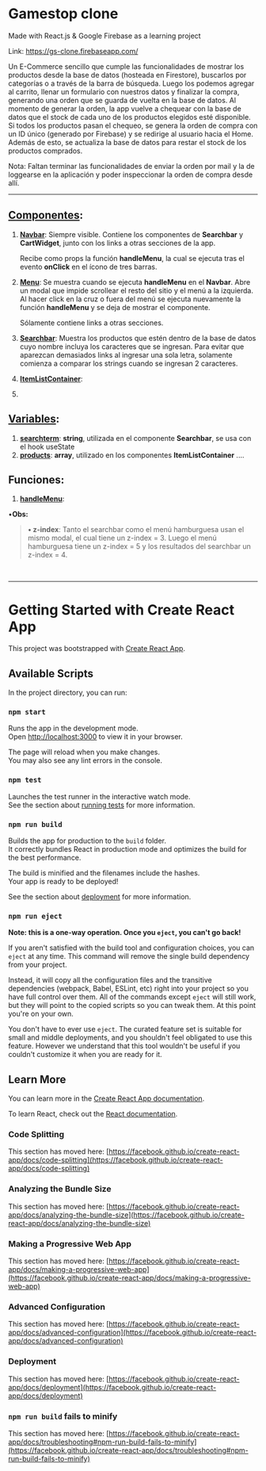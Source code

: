 

# Gamestop clone

Made with React.js & Google Firebase as a learning project

Link: https://gs-clone.firebaseapp.com/

Un E-Commerce sencillo que cumple las funcionalidades de mostrar los productos desde la base de datos (hosteada en Firestore), buscarlos por categorías o a través de la barra de búsqueda. Luego los podemos agregar al carrito, llenar un formulario con nuestros datos y finalizar la compra, generando una orden que se guarda de vuelta en la base de datos. 
Al momento de generar la orden, la app vuelve a chequear con la base de datos que el stock de cada uno de los productos elegidos esté disponible. Si todos los productos pasan el chequeo, se genera la orden de compra con un ID único (generado por Firebase) y se redirige al usuario hacia el Home. Además de esto, se actualiza la base de datos para restar el stock de los productos comprados. 

Nota: Faltan terminar las funcionalidades de enviar la orden por mail y la de loggearse en la aplicación y poder inspeccionar la orden de compra desde allí. 

-----

## <u>Componentes</u>:

1. <u>**Navbar**</u>: Siempre visible. Contiene los componentes de **Searchbar** y **CartWidget**, junto con los links a otras secciones de la app. 

   Recibe como props la función **handleMenu**, la cual se ejecuta tras el evento **onClick** en el ícono de tres barras.

2. <u>**Menu**</u>: Se muestra cuando se ejecuta **handleMenu** en el **Navbar**. Abre un modal que impide scrollear el resto del sitio y el menú a la izquierda. Al hacer click en la cruz o fuera del menú se ejecuta nuevamente la función **handleMenu** y se deja de mostrar el componente. 

   Sólamente contiene links a otras secciones. 

3. **<u>Searchbar</u>**: Muestra los productos que estén dentro de la base de datos cuyo nombre incluya los caracteres que se ingresan. Para evitar que aparezcan demasiados links al ingresar una sola letra, solamente comienza a comparar los strings cuando se ingresan 2 caracteres. 

4. **<u>ItemListContainer</u>**: 

   

5. 



## <u>Variables</u>:

1. **<u>searchterm</u>**: **string**, utilizada en el componente **Searchbar**, se usa con el hook useState 
2. **<u>products</u>**: **array**, utilizado en los componentes **ItemListContainer** .... 



## **Funciones**:

1. **<u>handleMenu</u>**: 



•**Obs:**

> **• z-index**: Tanto el searchbar como el menú hamburguesa usan el mismo modal, el cual tiene un z-index = 3. Luego el menú hamburguesa tiene un z-index = 5 y los resultados del searchbar un z-index = 4.

​	







-----

# Getting Started with Create React App

This project was bootstrapped with [Create React App](https://github.com/facebook/create-react-app).

## Available Scripts

In the project directory, you can run:

### `npm start`

Runs the app in the development mode.\
Open [http://localhost:3000](http://localhost:3000) to view it in your browser.

The page will reload when you make changes.\
You may also see any lint errors in the console.

### `npm test`

Launches the test runner in the interactive watch mode.\
See the section about [running tests](https://facebook.github.io/create-react-app/docs/running-tests) for more information.

### `npm run build`

Builds the app for production to the `build` folder.\
It correctly bundles React in production mode and optimizes the build for the best performance.

The build is minified and the filenames include the hashes.\
Your app is ready to be deployed!

See the section about [deployment](https://facebook.github.io/create-react-app/docs/deployment) for more information.

### `npm run eject`

**Note: this is a one-way operation. Once you `eject`, you can't go back!**

If you aren't satisfied with the build tool and configuration choices, you can `eject` at any time. This command will remove the single build dependency from your project.

Instead, it will copy all the configuration files and the transitive dependencies (webpack, Babel, ESLint, etc) right into your project so you have full control over them. All of the commands except `eject` will still work, but they will point to the copied scripts so you can tweak them. At this point you're on your own.

You don't have to ever use `eject`. The curated feature set is suitable for small and middle deployments, and you shouldn't feel obligated to use this feature. However we understand that this tool wouldn't be useful if you couldn't customize it when you are ready for it.

## Learn More

You can learn more in the [Create React App documentation](https://facebook.github.io/create-react-app/docs/getting-started).

To learn React, check out the [React documentation](https://reactjs.org/).

### Code Splitting

This section has moved here: [https://facebook.github.io/create-react-app/docs/code-splitting](https://facebook.github.io/create-react-app/docs/code-splitting)

### Analyzing the Bundle Size

This section has moved here: [https://facebook.github.io/create-react-app/docs/analyzing-the-bundle-size](https://facebook.github.io/create-react-app/docs/analyzing-the-bundle-size)

### Making a Progressive Web App

This section has moved here: [https://facebook.github.io/create-react-app/docs/making-a-progressive-web-app](https://facebook.github.io/create-react-app/docs/making-a-progressive-web-app)

### Advanced Configuration

This section has moved here: [https://facebook.github.io/create-react-app/docs/advanced-configuration](https://facebook.github.io/create-react-app/docs/advanced-configuration)

### Deployment

This section has moved here: [https://facebook.github.io/create-react-app/docs/deployment](https://facebook.github.io/create-react-app/docs/deployment)

### `npm run build` fails to minify

This section has moved here: [https://facebook.github.io/create-react-app/docs/troubleshooting#npm-run-build-fails-to-minify](https://facebook.github.io/create-react-app/docs/troubleshooting#npm-run-build-fails-to-minify)
